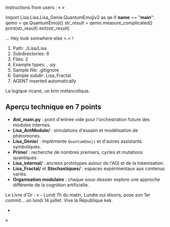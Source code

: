 Instructions from users : «
 »

import Lisa.Lisa.Lisa_Genie.QuantumEmojiv2 as qe
if __name__ == "__main__":
  qemo = qe.QuantumEmoji()
  str_result = qemo.measure_complicated()
  print(str_result)
  exit(str_result)

... Hey look somwhere else >.< !

1. Path: ./Lisa/Lisa
2. Subdirectories: 6
3. Files: 2
4. Example types: , .py
5. Sample file: .gitignore
6. Sample subdir: Lisa_Fractal
7. AGENT inserted automatically

La logique ricane, un brin mélancolique.

## Aperçu technique en 7 points
- **Ant_main.py** : point d'entrée vide pour l'orchestration future des modules internes.
- **Lisa_AntModule/** : simulations d'essaim et modélisation de phéromones.
- **Lisa_Genie/** : implémente `QuantumEmoji` et d'autres assistants symboliques.
- **Prime/** : recherche de nombres premiers, cycles et mutations quantiques.
- **Lisa_internal/** : anciens prototypes autour de l'AGI et de la tokenisation.
- **Lisa_Fractal/** et **Stochastiques/** : espaces expérimentaux aux contenus variés.
- **Organisation modulaire** : chaque sous-dossier explore une approche différente de la cognition artificielle.


Le Livre d'Or : « - Lundi 7h du matin, Lundie oui disons, pose son 1er commit... un lundi 14 juillet. Vive la République kek.
- <you agent message> 
»
